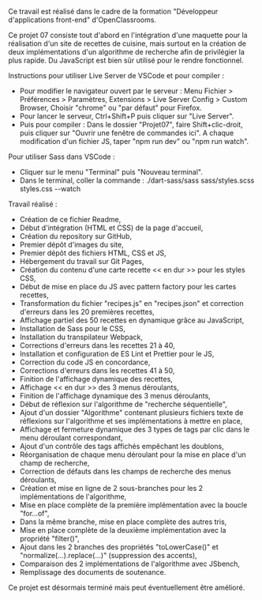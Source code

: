 Ce travail est réalisé dans le cadre de la formation "Développeur d'applications front-end" d'OpenClassrooms.

Ce projet 07 consiste tout d'abord en l'intégration d'une maquette pour la réalisation d'un site de recettes de cuisine, mais surtout en la création de deux implémentations d'un algorithme de recherche afin de privilégier la plus rapide.
Du JavaScript est bien sûr utilisé pour le rendre fonctionnel.

Instructions pour utiliser Live Server de VSCode et pour compiler :
- Pour modifier le navigateur ouvert par le serveur :
    Menu Fichier > Préférences > Paramètres,
    Extensions > Live Server Config > Custom Browser,
    Choisir "chrome" ou "par défaut" pour Firefox.
- Pour lancer le serveur, Ctrl+Shift+P puis cliquer sur "Live Server".
- Puis pour compiler :
    Dans le dossier "Projet07", faire Shift+clic-droit, puis cliquer sur "Ouvrir une fenêtre de commandes ici".
    A chaque modification d'un fichier JS, taper "npm run dev" ou "npm run watch".

Pour utiliser Sass dans VSCode :
- Cliquer sur le menu "Terminal" puis "Nouveau terminal".
- Dans le terminal, coller la commande : ./dart-sass/sass sass/styles.scss styles.css --watch

Travail réalisé :
- Création de ce fichier Readme,
- Début d'intégration (HTML et CSS) de la page d'accueil,
- Création du repository sur GitHub,
- Premier dépôt d'images du site,
- Premier dépôt des fichiers HTML, CSS et JS,
- Hébergement du travail sur Git Pages,
- Création du contenu d'une carte recette << en dur >> pour les styles CSS,
- Début de mise en place du JS avec pattern factory pour les cartes recettes,
- Transformation du fichier "recipes.js" en "recipes.json" et correction d'erreurs dans les 20 premières recettes,
- Affichage partiel des 50 recettes en dynamique grâce au JavaScript,
- Installation de Sass pour le CSS,
- Installation du transpilateur Webpack,
- Corrections d'erreurs dans les recettes 21 à 40,
- Installation et configuration de ES Lint et Prettier pour le JS,
- Correction du code JS en concordance,
- Corrections d'erreurs dans les recettes 41 à 50,
- Finition de l'affichage dynamique des recettes,
- Affichage << en dur >> des 3 menus déroulants,
- Finition de l'affichage dynamique des 3 menus déroulants,
- Début de réflexion sur l'algorithme de "recherche séquentielle",
- Ajout d'un dossier "Algorithme" contenant plusieurs fichiers texte de réflexions sur l'algorithme et ses implémentations à mettre en place,
- Affichage et fermeture dynamique des 3 types de tags par clic dans le menu déroulant correspondant,
- Ajout d'un contrôle des tags affichés empêchant les doublons,
- Réorganisation de chaque menu déroulant pour la mise en place d'un champ de recherche,
- Correction de défauts dans les champs de recherche des menus déroulants,
- Création et mise en ligne de 2 sous-branches pour les 2 implémentations de l'algorithme,
- Mise en place complète de la première implémentation avec la boucle "for...of",
- Dans la même branche, mise en place complète des autres tris,
- Mise en place complète de la deuxième implémentation avec la propriété "filter()",
- Ajout dans les 2 branches des propriétés "toLowerCase()" et "normalize(...).replace(...)" (suppression des accents),
- Comparaison des 2 implémentations de l'algorithme avec JSbench,
- Remplissage des documents de soutenance.

Ce projet est désormais terminé mais peut éventuellement être amélioré.
